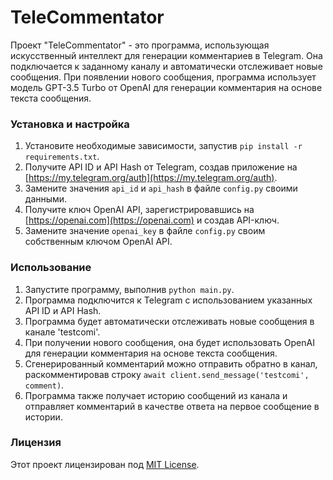 # TeleCommentator

Проект "TeleCommentator" - это программа, использующая искусственный интеллект для генерации комментариев в Telegram. Она подключается к заданному каналу и автоматически отслеживает новые сообщения. При появлении нового сообщения, программа использует модель GPT-3.5 Turbo от OpenAI для генерации комментария на основе текста сообщения.

### Установка и настройка

1. Установите необходимые зависимости, запустив `pip install -r requirements.txt`.
2. Получите API ID и API Hash от Telegram, создав приложение на [https://my.telegram.org/auth](https://my.telegram.org/auth).
3. Замените значения `api_id` и `api_hash` в файле `config.py` своими данными.
4. Получите ключ OpenAI API, зарегистрировавшись на [https://openai.com](https://openai.com) и создав API-ключ.
5. Замените значение `openai_key` в файле `config.py` своим собственным ключом OpenAI API.

### Использование

1. Запустите программу, выполнив `python main.py`.
2. Программа подключится к Telegram с использованием указанных API ID и API Hash.
3. Программа будет автоматически отслеживать новые сообщения в канале 'testcomi'.
4. При получении нового сообщения, она будет использовать OpenAI для генерации комментария на основе текста сообщения.
5. Сгенерированный комментарий можно отправить обратно в канал, раскомментировав строку `await client.send_message('testcomi', comment)`.
6. Программа также получает историю сообщений из канала и отправляет комментарий в качестве ответа на первое сообщение в истории.

### Лицензия

Этот проект лицензирован под [MIT License](LICENSE).
